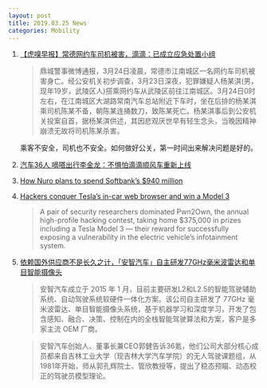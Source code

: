 ```yaml
---
layout: post
title: 2019.03.25 News
categories: Mobility
---
```


1. [【虎嗅早报】常德网约车司机被害，滴滴：已成立应急处置小组](https://www.huxiu.com/article/290709.html)

    > 鼎城警事微博通报，3月24日凌晨，常德市江南城区一名网约车司机被害身亡。经公安机关初步调查，3月23日深夜，犯罪嫌疑人杨某淇(男，现年19岁，武陵区人)搭乘网约车从武陵区前往江南城区。3月24日0时左右，在江南城区大湖路常南汽车总站附近下车时，坐在后排的杨某淇乘司机陈某不备，朝陈某连捅数刀，致陈某死亡。杨某淇事后到公安机关投案自首，据杨某淇供述，其因悲观厌世早有轻生念头，当晚因精神崩溃无故将司机陈某杀害。

    乘客不安全，司机也不安全。如何做好公关，第一时间出来解决问题是好的。

2. [汽车36人  嘀嗒出行李金龙：不惧怕滴滴顺风车重新上线](https://36kr.com/p/5188037.html)

3. [How Nuro plans to spend Softbank’s $940 million](https://techcrunch.com/2019/03/23/how-nuro-plans-to-spend-softbanks-money/)

4. [Hackers conquer Tesla’s in-car web browser and win a Model 3](https://techcrunch.com/2019/03/23/hackers-conquer-tesla-and-win-a-model-3/)

    > A pair of security researchers dominated Pwn2Own, the annual high-profile hacking contest, taking home $375,000 in prizes including a Tesla  Model 3 — their reward for successfully exposing a vulnerability in the electric vehicle’s infotainment system.

5. [依赖国外供应商不是长久之计，「安智汽车」自主研发77GHz毫米波雷达和单目智能摄像头](https://36kr.com/p/5187739.html)

    > 安智汽车成立于 2015 年 1 月，目前主要研发L2和L2.5的智能驾驶辅助系统、自动驾驶系统软硬件一体化方案。该公司自主研发了 77GHz 毫米波雷达、单目智能摄像头系统，基于机器学习和深度学习，开发了包含感知、融合、决策、控制在内的全栈智能驾驶算法和方案，客户是多家主流 OEM 厂商。

    > 安智汽车创始人、董事长兼CEO郭健告诉36氪，他们公司大部分核心成员都来自吉林工业大学（现吉林大学汽车学院）的无人驾驶课题组，从1981年开始，师从郭孔辉院士、管欣教授等，提出了稳态预瞄、动态校正的驾驶员模型理论。